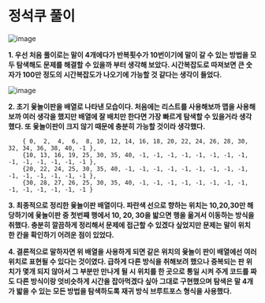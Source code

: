 # 정석쿠 풀이
![image](https://user-images.githubusercontent.com/57346455/89892067-0f737100-dc11-11ea-9fea-57abd7327c2d.png)

**1. 우선 처음 풀이로는 말이 4개에다가 반복횟수가 10번이기에 말이 갈 수 있는 방법을 모두 탐색해도 문제를 해결할 수 있을까 부터 생각해 보았다. 시간복잡도로 따져보면 큰 숫자가 100만 정도의 시간복잡도가 나오기에 가능할 것 같다는 생각이 들었다.**

![image](https://user-images.githubusercontent.com/57346455/89892071-1306f800-dc11-11ea-8f38-26319b5b8cf9.png)

**2.  초기 윷놀이판을 배열로 나타낸 모습이다. 처음에는 리스트를 사용해보까 맵을 사용해보까 여러 생각을 했지만 배열에 잘 배치만 한다면 가장 빠르게 탐색할 수 있을거라 생각했다. 또 윷놀이판이 크지 않기 때문에 충분히 가능할 것이라 생각했다.**

```
	{ 0,  2,  4,  6,  8, 10, 12, 14, 16, 18, 20, 22, 24, 26, 28, 30, 32, 34, 36, 38, 40, -1 },
	{10, 13, 16, 19, 25, 30, 35, 40, -1, -1, -1, -1, -1, -1, -1, -1, -1, -1, -1, -1, -1, -1 },
	{20, 22, 24, 25, 30, 35, 40, -1, -1, -1, -1, -1, -1, -1, -1, -1, -1, -1, -1, -1, -1, -1 },
	{30, 28, 27, 26, 25, 30, 35, 40, -1, -1, -1, -1, -1, -1, -1, -1, -1, -1, -1, -1, -1, -1 }
```

 **3.  최종적으로 정리한 윷놀이판 배열이다. 파란색 선으로 향하는 위치는 10,20,30만 해당하기에 윷놀이판 중 첫번째 행에서 10, 20, 30을 밟으면 행을 옮겨서 이동하는 방식을 취했다. 충분히 깔끔하게 정리해서 문제에 접근할 수 있겠다 싶었지만 문제는 말이 위치한 칸을 확인하기 어려운 점이 있었다.**

**4. 결론적으로 말하자면 위 배열을 사용하게 되면 같은 위치의 윷놀이 판이 배열에선 여러 위치로 표현될 수 있다는 것이였다. 급하게 다른 방식을 취해보려 했으나 중복되는 판 위치가 몇개 되지 않아서 그 부분만 만나게 될 시 위치를 한 곳으로 통일 시켜 주게 코드를 짜도 다른 방식이랑 엇비슷하게 시간을 잡아먹겠다 싶아 그대로 구현했으며 탐색은 말 4개가 밟을 수 있는 모든 방법을 탐색하도록 재귀 방식 브루트포스 형식을 사용했다.**

